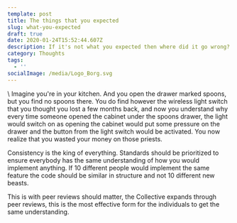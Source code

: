 ```yaml
---
template: post
title: The things that you expected
slug: what-you-expected
draft: true
date: 2020-01-24T15:52:44.607Z
description: If it's not what you expected then where did it go wrong?
category: Thoughts
tags:
  - ''
socialImage: /media/Logo_Borg.svg
---
```

\    Imagine you're in your kitchen. And you open the drawer marked spoons, but you find no spoons there. You do find however the wireless light switch that you thought you lost a few months back, and now you understand why every time someone opened the cabinet under the spoons drawer, the light would switch on as opening the cabinet would put some pressure on the drawer and the button from the light switch would be activated. You now realize that you wasted your money on those priests. 

Consistency is the king of everything. Standards should be prioritized to ensure everybody has the same understanding of how you would implement anything.
If 10 different people would implement the same feature the code should be similar in structure and not 10 different new beasts.

This is with peer reviews should matter, the Collective expands through peer reviews, this is the most effective form for the individuals to get the same understanding.
